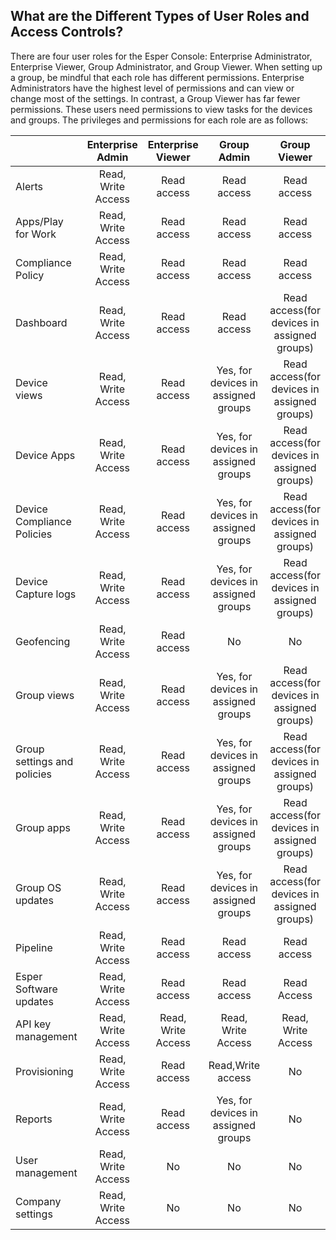 ## What are the Different Types of User Roles and Access Controls?

There are four user roles for the Esper Console: Enterprise Administrator, Enterprise Viewer, Group Administrator, and Group Viewer. When setting up a group, be mindful that each role has different permissions. Enterprise Administrators have the highest level of permissions and can view or change most of the settings. In contrast, a Group Viewer has far fewer permissions. These users need permissions to view tasks for the devices and groups. The privileges and permissions for each role are as follows:

|                             |  Enterprise Admin  |  Enterprise Viewer |             Group Admin             |                 Group Viewer                |
|-----------------------------|:------------------:|:------------------:|:-----------------------------------:|:-------------------------------------------:|
| Alerts                      | Read, Write Access |     Read access    |             Read access             |                 Read access                 |
| Apps/Play for Work          | Read, Write Access |     Read access    |             Read access             |                 Read access                 |
| Compliance Policy           | Read, Write Access |     Read access    |             Read access             |                 Read access                 |
| Dashboard                   | Read, Write Access |     Read access    |             Read access             | Read access(for devices in assigned groups) |
| Device views                | Read, Write Access |     Read access    | Yes, for devices in assigned groups | Read access(for devices in assigned groups) |
| Device Apps                 | Read, Write Access |     Read access    | Yes, for devices in assigned groups | Read access(for devices in assigned groups) |
| Device Compliance Policies  | Read, Write Access |     Read access    | Yes, for devices in assigned groups | Read access(for devices in assigned groups) |
| Device Capture logs         | Read, Write Access |     Read access    | Yes, for devices in assigned groups | Read access(for devices in assigned groups) |
| Geofencing                  | Read, Write Access |     Read access    |                  No                 |                      No                     |
| Group views                 | Read, Write Access |     Read access    | Yes, for devices in assigned groups | Read access(for devices in assigned groups) |
| Group settings and policies | Read, Write Access |     Read access    | Yes, for devices in assigned groups | Read access(for devices in assigned groups) |
| Group apps                  | Read, Write Access |     Read access    | Yes, for devices in assigned groups | Read access(for devices in assigned groups) |
| Group OS updates            | Read, Write Access |     Read access    | Yes, for devices in assigned groups | Read access(for devices in assigned groups) |
| Pipeline                    | Read, Write Access |     Read access    |             Read access             |                 Read access                 |
| Esper Software updates      | Read, Write Access |     Read access    |             Read access             |                 Read Access                 |
| API key management          | Read, Write Access | Read, Write Access |          Read, Write Access         |              Read, Write Access             |
| Provisioning                | Read, Write Access |     Read access    |          Read,Write access          |                      No                     |
| Reports                     | Read, Write Access |     Read access    | Yes, for devices in assigned groups |                      No                     |
| User management             | Read, Write Access |         No         |                  No                 |                      No                     |
| Company settings            | Read, Write Access |         No         |                  No                 |                      No                     |